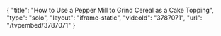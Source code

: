 {
    "title": "How to Use a Pepper Mill to Grind Cereal as a Cake Topping",
    "type": "solo",
    "layout": "iframe-static",
    "videoId": "3787071",
    "url": "\/tvpembed\/3787071"
}